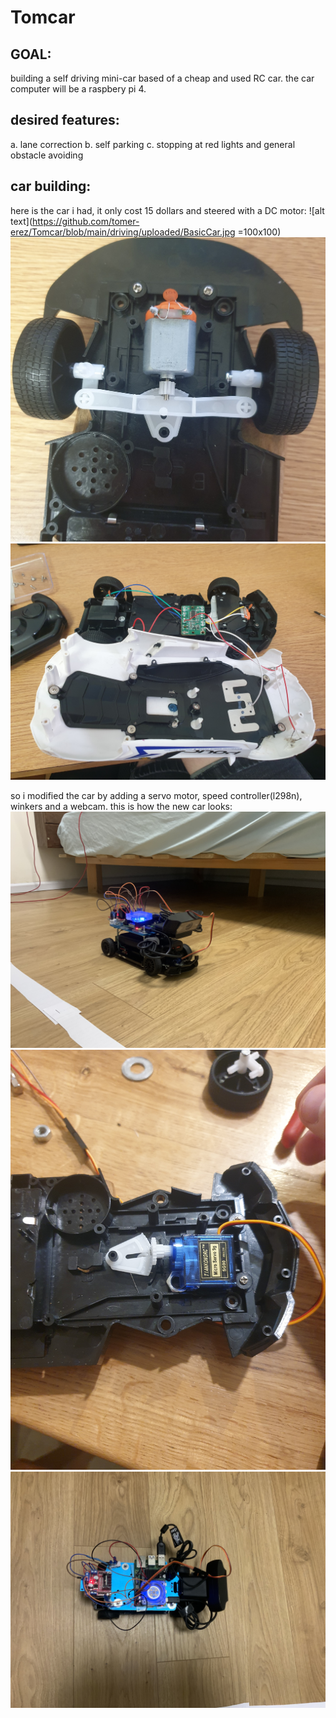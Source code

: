 # Tomcar

## GOAL:

building a self driving mini-car based of a cheap and used RC car.
the car computer will be a raspbery pi 4.

## desired features:

a. lane correction
b. self parking
c. stopping at red lights and general obstacle avoiding

## car building:

here is the car i had,
it only cost 15 dollars and steered with a DC motor:
![alt text](https://github.com/tomer-erez/Tomcar/blob/main/driving/uploaded/BasicCar.jpg =100x100)
![alt text](https://github.com/tomer-erez/Tomcar/blob/main/driving/uploaded/insideBasicCar.jpg)
![alt text](https://github.com/tomer-erez/Tomcar/blob/main/driving/uploaded/wiringBasic.jpg)

so i modified the car by adding a servo motor, speed controller(l298n), winkers
and a webcam. 
this is how the new car looks:
![alt text](https://github.com/tomer-erez/Tomcar/blob/main/driving/uploaded/side.jpg)
![alt text](https://github.com/tomer-erez/Tomcar/blob/main/driving/uploaded/servo.jpg)
![alt text](https://github.com/tomer-erez/Tomcar/blob/main/driving/uploaded/above.jpg)
